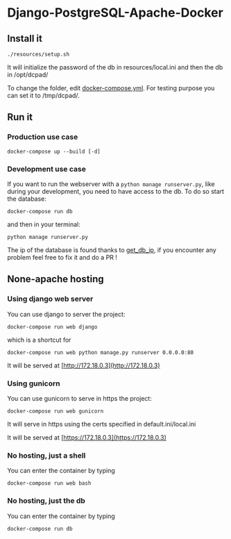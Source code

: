 # Django-PostgreSQL-Apache-Docker

## Install it

```
./resources/setup.sh
```

It will initialize the password of the db in resources/local.ini and then the db in /opt/dcpad/

To change the folder, edit [docker-compose.yml](https://github.com/bryan-brancotte/Django-PostgreSQL-Apache-Docker/blob/master/docker-compose.yml#L9). For testing purpose you can set it to /tmp/dcpad/.

## Run it

### Production use case

```
docker-compose up --build [-d]
```

### Development use case

If you want to run the webserver with a `python manage runserver.py`, like during your development, you need to have access to the db. To do so start the database: 
```
docker-compose run db
```
 and then in your terminal: 
 ```
 python manage runserver.py
 ```
 The ip of the database is found thanks to [get_db_ip](./composeexample/db_finder.py), if you encounter any problem feel free to fix it and do a PR !

## None-apache hosting


### Using django web server
You can use django to server the project:
```
docker-compose run web django
```
which is a shortcut for
```
docker-compose run web python manage.py runserver 0.0.0.0:80
```
It will be served at [http://172.18.0.3](http://172.18.0.3)

### Using gunicorn

You can use gunicorn to serve in https the project:
```
docker-compose run web gunicorn
```
It will serve in https using the certs specified in default.ini/local.ini

It will be served at [https://172.18.0.3](https://172.18.0.3)

### No hosting, just a shell
You can enter the container by typing
```
docker-compose run web bash
```

### No hosting, just the db
You can enter the container by typing
```
docker-compose run db
```

